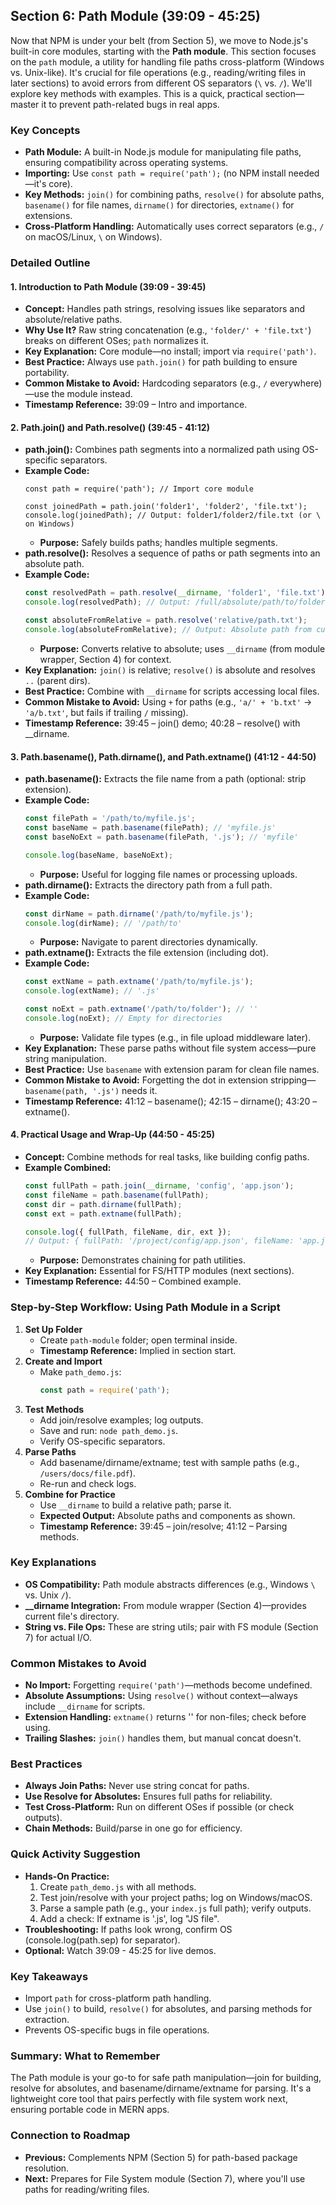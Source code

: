 ## Section 6: Path Module (39:09 - 45:25)

Now that NPM is under your belt (from Section 5), we move to Node.js's built-in core modules, starting with the **Path module**. This section focuses on the `path` module, a utility for handling file paths cross-platform (Windows vs. Unix-like). It's crucial for file operations (e.g., reading/writing files in later sections) to avoid errors from different OS separators (`\` vs. `/`). We'll explore key methods with examples. This is a quick, practical section—master it to prevent path-related bugs in real apps.

### Key Concepts
- **Path Module:** A built-in Node.js module for manipulating file paths, ensuring compatibility across operating systems.
- **Importing:** Use `const path = require('path');` (no NPM install needed—it's core).
- **Key Methods:** `join()` for combining paths, `resolve()` for absolute paths, `basename()` for file names, `dirname()` for directories, `extname()` for extensions.
- **Cross-Platform Handling:** Automatically uses correct separators (e.g., `/` on macOS/Linux, `\` on Windows).

### Detailed Outline

#### 1. Introduction to Path Module (39:09 - 39:45)
- **Concept:** Handles path strings, resolving issues like separators and absolute/relative paths.
- **Why Use It?** Raw string concatenation (e.g., `'folder/' + 'file.txt'`) breaks on different OSes; `path` normalizes it.
- **Key Explanation:** Core module—no install; import via `require('path')`.
- **Best Practice:** Always use `path.join()` for path building to ensure portability.
- **Common Mistake to Avoid:** Hardcoding separators (e.g., `/` everywhere)—use the module instead.
- **Timestamp Reference:** 39:09 – Intro and importance.

#### 2. Path.join() and Path.resolve() (39:45 - 41:12)
- **path.join():** Combines path segments into a normalized path using OS-specific separators.
- **Example Code:**
  ```javascript:disable-run
  const path = require('path'); // Import core module

  const joinedPath = path.join('folder1', 'folder2', 'file.txt');
  console.log(joinedPath); // Output: folder1/folder2/file.txt (or \ on Windows)
  ```
  - **Purpose:** Safely builds paths; handles multiple segments.
- **path.resolve():** Resolves a sequence of paths or path segments into an absolute path.
- **Example Code:**
  ```javascript
  const resolvedPath = path.resolve(__dirname, 'folder1', 'file.txt');
  console.log(resolvedPath); // Output: /full/absolute/path/to/folder1/file.txt

  const absoluteFromRelative = path.resolve('relative/path.txt');
  console.log(absoluteFromRelative); // Output: Absolute path from current dir
  ```
  - **Purpose:** Converts relative to absolute; uses `__dirname` (from module wrapper, Section 4) for context.
- **Key Explanation:** `join()` is relative; `resolve()` is absolute and resolves `..` (parent dirs).
- **Best Practice:** Combine with `__dirname` for scripts accessing local files.
- **Common Mistake to Avoid:** Using `+` for paths (e.g., `'a/' + 'b.txt'` → `'a/b.txt'`, but fails if trailing `/` missing).
- **Timestamp Reference:** 39:45 – join() demo; 40:28 – resolve() with __dirname.

#### 3. Path.basename(), Path.dirname(), and Path.extname() (41:12 - 44:50)
- **path.basename():** Extracts the file name from a path (optional: strip extension).
- **Example Code:**
  ```javascript
  const filePath = '/path/to/myfile.js';
  const baseName = path.basename(filePath); // 'myfile.js'
  const baseNoExt = path.basename(filePath, '.js'); // 'myfile'

  console.log(baseName, baseNoExt);
  ```
  - **Purpose:** Useful for logging file names or processing uploads.
- **path.dirname():** Extracts the directory path from a full path.
- **Example Code:**
  ```javascript
  const dirName = path.dirname('/path/to/myfile.js');
  console.log(dirName); // '/path/to'
  ```
  - **Purpose:** Navigate to parent directories dynamically.
- **path.extname():** Extracts the file extension (including dot).
- **Example Code:**
  ```javascript
  const extName = path.extname('/path/to/myfile.js');
  console.log(extName); // '.js'

  const noExt = path.extname('/path/to/folder'); // ''
  console.log(noExt); // Empty for directories
  ```
  - **Purpose:** Validate file types (e.g., in file upload middleware later).
- **Key Explanation:** These parse paths without file system access—pure string manipulation.
- **Best Practice:** Use `basename` with extension param for clean file names.
- **Common Mistake to Avoid:** Forgetting the dot in extension stripping—`basename(path, '.js')` needs it.
- **Timestamp Reference:** 41:12 – basename(); 42:15 – dirname(); 43:20 – extname().

#### 4. Practical Usage and Wrap-Up (44:50 - 45:25)
- **Concept:** Combine methods for real tasks, like building config paths.
- **Example Combined:**
  ```javascript
  const fullPath = path.join(__dirname, 'config', 'app.json');
  const fileName = path.basename(fullPath);
  const dir = path.dirname(fullPath);
  const ext = path.extname(fullPath);

  console.log({ fullPath, fileName, dir, ext });
  // Output: { fullPath: '/project/config/app.json', fileName: 'app.json', dir: '/project/config', ext: '.json' }
  ```
  - **Purpose:** Demonstrates chaining for path utilities.
- **Key Explanation:** Essential for FS/HTTP modules (next sections).
- **Timestamp Reference:** 44:50 – Combined example.

### Step-by-Step Workflow: Using Path Module in a Script
1. **Set Up Folder**
   - Create `path-module` folder; open terminal inside.
   - **Timestamp Reference:** Implied in section start.
2. **Create and Import**
   - Make `path_demo.js`:
     ```javascript
     const path = require('path');
     ```
3. **Test Methods**
   - Add join/resolve examples; log outputs.
   - Save and run: `node path_demo.js`.
   - Verify OS-specific separators.
4. **Parse Paths**
   - Add basename/dirname/extname; test with sample paths (e.g., `/users/docs/file.pdf`).
   - Re-run and check logs.
5. **Combine for Practice**
   - Use `__dirname` to build a relative path; parse it.
   - **Expected Output:** Absolute paths and components as shown.
   - **Timestamp Reference:** 39:45 – join/resolve; 41:12 – Parsing methods.

### Key Explanations
- **OS Compatibility:** Path module abstracts differences (e.g., Windows `\` vs. Unix `/`).
- **__dirname Integration:** From module wrapper (Section 4)—provides current file's directory.
- **String vs. File Ops:** These are string utils; pair with FS module (Section 7) for actual I/O.

### Common Mistakes to Avoid
- **No Import:** Forgetting `require('path')`—methods become undefined.
- **Absolute Assumptions:** Using `resolve()` without context—always include `__dirname` for scripts.
- **Extension Handling:** `extname()` returns '' for non-files; check before using.
- **Trailing Slashes:** `join()` handles them, but manual concat doesn't.

### Best Practices
- **Always Join Paths:** Never use string concat for paths.
- **Use Resolve for Absolutes:** Ensures full paths for reliability.
- **Test Cross-Platform:** Run on different OSes if possible (or check outputs).
- **Chain Methods:** Build/parse in one go for efficiency.

### Quick Activity Suggestion
- **Hands-On Practice:**
  1. Create `path_demo.js` with all methods.
  2. Test join/resolve with your project paths; log on Windows/macOS.
  3. Parse a sample path (e.g., your `index.js` full path); verify outputs.
  4. Add a check: If extname is '.js', log "JS file".
- **Troubleshooting:** If paths look wrong, confirm OS (console.log(path.sep) for separator).
- **Optional:** Watch 39:09 - 45:25 for live demos.

### Key Takeaways
- Import `path` for cross-platform path handling.
- Use `join()` to build, `resolve()` for absolutes, and parsing methods for extraction.
- Prevents OS-specific bugs in file operations.

### Summary: What to Remember
The Path module is your go-to for safe path manipulation—join for building, resolve for absolutes, and basename/dirname/extname for parsing. It's a lightweight core tool that pairs perfectly with file system work next, ensuring portable code in MERN apps.

### Connection to Roadmap
- **Previous:** Complements NPM (Section 5) for path-based package resolution.
- **Next:** Prepares for File System module (Section 7), where you'll use paths for reading/writing files.

